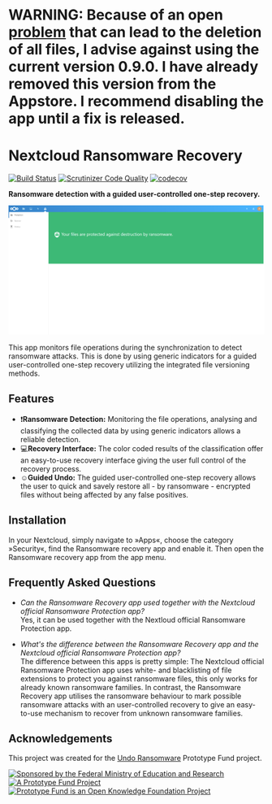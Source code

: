 # **WARNING: Because of an open [problem](https://github.com/undo-ransomware/ransomware_detection/issues/48#issue-763599989) that can lead to the deletion of all files, I advise against using the current version 0.9.0. I have already removed this version from the Appstore. I recommend disabling the app until a fix is released.**

# Nextcloud Ransomware Recovery

[![Build Status](https://travis-ci.com/undo-ransomware/ransomware_detection.svg?branch=master)](https://travis-ci.com/undo-ransomware/ransomware_detection)
[![Scrutinizer Code Quality](https://scrutinizer-ci.com/g/undo-ransomware/ransomware_detection/badges/quality-score.png?b=master)](https://scrutinizer-ci.com/g/undo-ransomware/ransomware_detection/?branch=master)
[![codecov](https://codecov.io/gh/undo-ransomware/ransomware_detection/branch/master/graph/badge.svg)](https://codecov.io/gh/undo-ransomware/ransomware_detection)

**Ransomware detection with a guided user-controlled one-step recovery.**

![Ransomware Recovery App](screenshots/ransomware-recovery-0.9.0-4.png)

This app monitors file operations during the synchronization to detect ransomware attacks. This is done by using generic indicators for a guided user-controlled one-step recovery utilizing the integrated file versioning methods.

## Features

* :exclamation:**Ransomware Detection:** Monitoring the file operations, analysing and classifying the collected data by using generic indicators allows a reliable detection.
* :computer:**Recovery Interface:**  The color coded results of the classification offer an easy-to-use recovery interface giving the user full control of the recovery process.
* :relaxed:**Guided Undo:** The guided user-controlled one-step recovery allows the user to quick and savely restore all - by ransomware - encrypted files without being affected by any false positives.

## Installation

In your Nextcloud, simply navigate to »Apps«, choose the category »Security«, find the Ransomware recovery app and enable it.
Then open the Ransomware recovery app from the app menu.

## Frequently Asked Questions

* *Can the Ransomware Recovery app used together with the Nextcloud official Ransomware Protection app?*  
Yes, it can be used together with the Nextloud official Ransomware Protection app.

* *What's the difference between the Ransomware Recovery app and the Nextcloud official Ransomware Protection app?*  
The difference between this apps is pretty simple: The Nextcloud official Ransomware Protection app uses white- and blacklisting of file extensions to protect you against ransomware files, this only works for already known ransomware families.
In contrast, the Ransomware Recovery app utilises the ransomware behaviour to mark possible ransomware attacks with an user-controlled recovery to give an easy-to-use mechanism to recover from unknown ransomware families.

## Acknowledgements

This project was created for the
[Undo Ransomware](https://prototypefund.de/project/undo-von-ransomware-mittels-machine-learning/)
Prototype Fund project.

[![Sponsored by the Federal Ministry of Education and Research](img/bmbf.png)](https://www.bmbf.de/)
[![A Prototype Fund Project](img/ptf.png)](https://prototypefund.de/)
[![Prototype Fund is an Open Knowledge Foundation Project](img/okfn.png)](https://okfn.de/)
